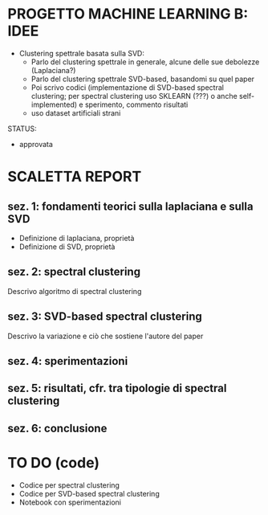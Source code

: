 # PROGETTO MACHINE LEARNING B: IDEE

- Clustering spettrale basata sulla SVD:
    - Parlo del clustering spettrale in generale, alcune delle sue debolezze (Laplaciana?)
    - Parlo del clustering spettrale SVD-based, basandomi su quel paper
    - Poi scrivo codici (implementazione di SVD-based spectral clustering; per spectral clustering uso SKLEARN (???) o anche self-implemented) e sperimento, commento risultati
    - uso dataset artificiali strani

STATUS:
- approvata

# SCALETTA REPORT

## sez. 1: fondamenti teorici sulla laplaciana e sulla SVD
- Definizione di laplaciana, proprietà
- Definizione di SVD, proprietà

## sez. 2: spectral clustering
Descrivo algoritmo di spectral clustering

## sez. 3: SVD-based spectral clustering
Descrivo la variazione e ciò che sostiene l'autore del paper

## sez. 4: sperimentazioni

## sez. 5: risultati, cfr. tra tipologie di spectral clustering

## sez. 6: conclusione

# TO DO (code)

- Codice per spectral clustering
- Codice per SVD-based spectral clustering
- Notebook con sperimentazioni
